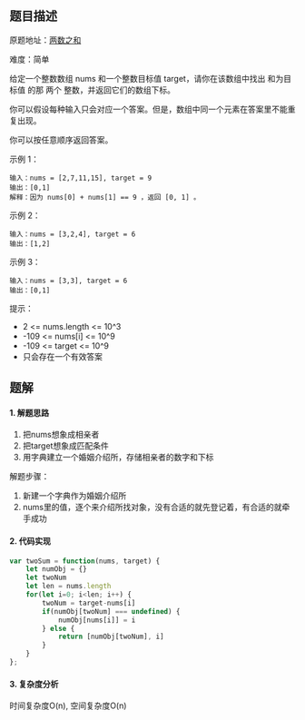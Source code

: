 ## 题目描述

原题地址：[两数之和](https://leetcode-cn.com/problems/two-sum/)

难度：简单

给定一个整数数组 nums 和一个整数目标值 target，请你在该数组中找出 和为目标值 的那 两个 整数，并返回它们的数组下标。

你可以假设每种输入只会对应一个答案。但是，数组中同一个元素在答案里不能重复出现。

你可以按任意顺序返回答案。


示例 1：
```
输入：nums = [2,7,11,15], target = 9
输出：[0,1]
解释：因为 nums[0] + nums[1] == 9 ，返回 [0, 1] 。
```
示例 2：
```
输入：nums = [3,2,4], target = 6
输出：[1,2]
```
示例 3：
```
输入：nums = [3,3], target = 6
输出：[0,1]
```

提示：
- 2 <= nums.length <= 10^3
- -109 <= nums[i] <= 10^9
- -109 <= target <= 10^9
- 只会存在一个有效答案

## 题解
#### 1. 解题思路
1. 把nums想象成相亲者
2. 把target想象成匹配条件
3. 用字典建立一个婚姻介绍所，存储相亲者的数字和下标

解题步骤：
1. 新建一个字典作为婚姻介绍所
2. nums里的值，逐个来介绍所找对象，没有合适的就先登记着，有合适的就牵手成功

#### 2. 代码实现
```js
var twoSum = function(nums, target) {
    let numObj = {}
    let twoNum
    let len = nums.length
    for(let i=0; i<len; i++) {
        twoNum = target-nums[i]
        if(numObj[twoNum] === undefined) {
            numObj[nums[i]] = i
        } else {
            return [numObj[twoNum], i]
        }
    }
};
```

#### 3. 复杂度分析
时间复杂度O(n), 空间复杂度O(n)